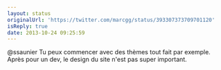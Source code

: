 ```yaml
---
layout: status
originalUrl: 'https://twitter.com/marcgg/status/393307373709701120'
isReply: true
date: 2013-10-24 09:25:59
---
```


@ssaunier Tu peux commencer avec des thèmes tout fait par exemple. Après pour un dev, le design du site n'est pas super important.
